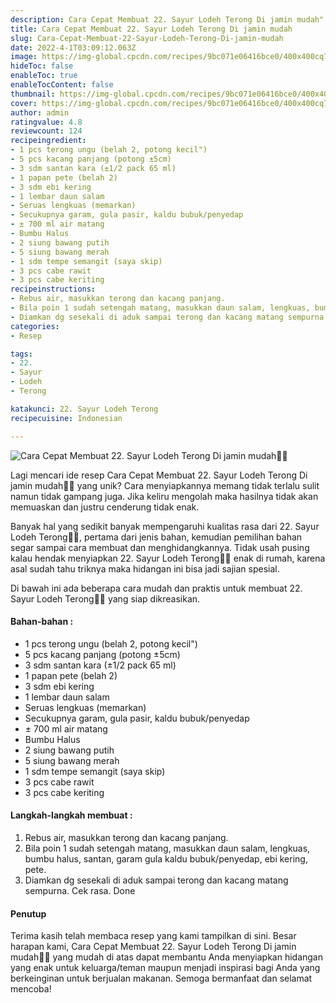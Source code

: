 ```yaml
---
description: Cara Cepat Membuat 22. Sayur Lodeh Terong Di jamin mudah"
title: Cara Cepat Membuat 22. Sayur Lodeh Terong Di jamin mudah
slug: Cara-Cepat-Membuat-22-Sayur-Lodeh-Terong-Di-jamin-mudah
date: 2022-4-1T03:09:12.063Z
image: https://img-global.cpcdn.com/recipes/9bc071e06416bce0/400x400cq70/photo.jpg
hideToc: false
enableToc: true
enableTocContent: false
thumbnail: https://img-global.cpcdn.com/recipes/9bc071e06416bce0/400x400cq70/photo.jpg
cover: https://img-global.cpcdn.com/recipes/9bc071e06416bce0/400x400cq70/photo.jpg
author: admin
ratingvalue: 4.8
reviewcount: 124
recipeingredient:
- 1 pcs terong ungu (belah 2, potong kecil")
- 5 pcs kacang panjang (potong ±5cm)
- 3 sdm santan kara (±1/2 pack 65 ml)
- 1 papan pete (belah 2)
- 3 sdm ebi kering
- 1 lembar daun salam
- Seruas lengkuas (memarkan)
- Secukupnya garam, gula pasir, kaldu bubuk/penyedap
- ± 700 ml air matang
- Bumbu Halus
- 2 siung bawang putih
- 5 siung bawang merah
- 1 sdm tempe semangit (saya skip)
- 3 pcs cabe rawit
- 3 pcs cabe keriting
recipeinstructions:
- Rebus air, masukkan terong dan kacang panjang.
- Bila poin 1 sudah setengah matang, masukkan daun salam, lengkuas, bumbu halus, santan, garam gula kaldu bubuk/penyedap, ebi kering, pete.
- Diamkan dg sesekali di aduk sampai terong dan kacang matang sempurna. Cek rasa. Done
categories:
- Resep

tags:
- 22.
- Sayur
- Lodeh
- Terong

katakunci: 22. Sayur Lodeh Terong
recipecuisine: Indonesian

---
```


![Cara Cepat Membuat 22. Sayur Lodeh Terong Di jamin mudah👩‍🍳](https://img-global.cpcdn.com/recipes/9bc071e06416bce0/400x400cq70/photo.jpg)

Lagi mencari ide resep Cara Cepat Membuat 22. Sayur Lodeh Terong Di jamin mudah👩‍🍳 yang unik? Cara menyiapkannya memang tidak terlalu sulit namun tidak gampang juga. Jika keliru mengolah maka hasilnya tidak akan memuaskan dan justru cenderung tidak enak.

Banyak hal yang sedikit banyak mempengaruhi kualitas rasa dari 22. Sayur Lodeh Terong👩‍🍳, pertama dari jenis bahan, kemudian pemilihan bahan segar sampai cara membuat dan menghidangkannya. Tidak usah pusing kalau hendak menyiapkan 22. Sayur Lodeh Terong👩‍🍳 enak di rumah, karena asal sudah tahu triknya maka hidangan ini bisa jadi sajian spesial.

Di bawah ini ada beberapa cara mudah dan praktis untuk membuat 22. Sayur Lodeh Terong👩‍🍳 yang siap dikreasikan.

<!--inarticleads1-->

#### Bahan-bahan :

- 1 pcs terong ungu (belah 2, potong kecil")
- 5 pcs kacang panjang (potong ±5cm)
- 3 sdm santan kara (±1/2 pack 65 ml)
- 1 papan pete (belah 2)
- 3 sdm ebi kering
- 1 lembar daun salam
- Seruas lengkuas (memarkan)
- Secukupnya garam, gula pasir, kaldu bubuk/penyedap
- ± 700 ml air matang
- Bumbu Halus
- 2 siung bawang putih
- 5 siung bawang merah
- 1 sdm tempe semangit (saya skip)
- 3 pcs cabe rawit
- 3 pcs cabe keriting

<!--inarticleads2-->

#### Langkah-langkah membuat :

1. Rebus air, masukkan terong dan kacang panjang.
1. Bila poin 1 sudah setengah matang, masukkan daun salam, lengkuas, bumbu halus, santan, garam gula kaldu bubuk/penyedap, ebi kering, pete.
1. Diamkan dg sesekali di aduk sampai terong dan kacang matang sempurna. Cek rasa. Done

#### Penutup

Terima kasih telah membaca resep yang kami tampilkan di sini. Besar harapan kami, Cara Cepat Membuat 22. Sayur Lodeh Terong Di jamin mudah👩‍🍳 yang mudah di atas dapat membantu Anda menyiapkan hidangan yang enak untuk keluarga/teman maupun menjadi inspirasi bagi Anda yang berkeinginan untuk berjualan makanan. Semoga bermanfaat dan selamat mencoba!